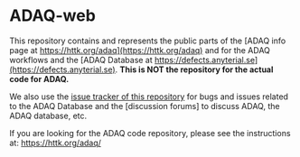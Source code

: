 # ADAQ-web

This repository contains and represents the public parts of the [ADAQ info page at https://httk.org/adaq](https://httk.org/adaq) and for the ADAQ workflows and the [ADAQ Database at https://defects.anyterial.se](https://defects.anyterial.se). **This is NOT the repository for the actual code for ADAQ.**

We also use the [issue tracker of this repository](https://github.com/httk-web/adaq/issues) for bugs and issues related to the ADAQ Database and the [discussion forums] to discuss ADAQ, the ADAQ database, etc.

If you are looking for the ADAQ code repository, please see the instructions at: https://httk.org/adaq/
